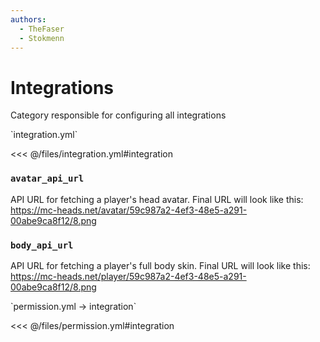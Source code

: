 ```yaml
---
authors:
  - TheFaser
  - Stokmenn
---
```


# Integrations

Category responsible for configuring all integrations

[//]: # (integration.yml)
<!--@include: @/parts/words.md#setting-->
<!--@include: @/parts/words.md#path--> `integration.yml`

<!--@include: @/parts/words.md#default-->
<<< @/files/integration.yml#integration

<!--@include: @/parts/enable.md-->

### `avatar_api_url`

API URL for fetching a player's head avatar. Final URL will look like this: https://mc-heads.net/avatar/59c987a2-4ef3-48e5-a291-00abe9ca8f12/8.png

### `body_api_url`

API URL for fetching a player's full body skin. Final URL will look like this: https://mc-heads.net/player/59c987a2-4ef3-48e5-a291-00abe9ca8f12/8.png

[//]: # (permission.yml)
<!--@include: @/parts/words.md#permission-->
<!--@include: @/parts/words.md#path--> `permission.yml → integration`

<!--@include: @/parts/words.md#default-->
<<< @/files/permission.yml#integration

<!--@include: @/parts/permission/permissionTier3.md-->